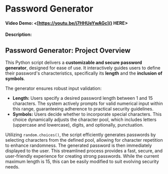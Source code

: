 # Password Generator
#### Video Demo:  <[https://youtu.be/j7HHUeYwAGc]() HERE>
#### Description:

## Password Generator: Project Overview

This Python script delivers a **customizable and secure password generator**, designed for ease of use. It interactively guides users to define their password's characteristics, specifically its **length** and the **inclusion of symbols**.

The generator ensures robust input validation:

* **Length:** Users specify a desired password length between 1 and 15 characters. The system actively prompts for valid numerical input within this range, guaranteeing adherence to practical security guidelines.
* **Symbols:** Users decide whether to incorporate special characters. This choice dynamically adjusts the character pool, which includes letters (uppercase and lowercase), digits, and optionally, punctuation.

Utilizing `random.choices()`, the script efficiently generates passwords by selecting characters from the defined pool, allowing for character repetition to enhance randomness. The generated password is then immediately displayed to the user. This streamlined process provides a fast, secure, and user-friendly experience for creating strong passwords. While the current maximum length is 15, this can be easily modified to suit evolving security needs.
